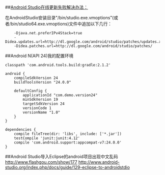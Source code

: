##[Android Studio在线更新失败解决办法：](http://blog.csdn.net/gao_chun/article/details/45667645)

在AndroidStudio安装目录"/bin/studio.exe.vmoptions"(或者/bin/studio64.exe.vmoptions)文件中追加以下几行：
```
    -Djava.net.preferIPv4Stack=true  
    -Didea.updates.url=http://dl.google.com/android/studio/patches/updates.xml  
    -Didea.patches.url=http://dl.google.com/android/studio/patches/  
```



##Android N(API 24)我的配置环境

```
classpath 'com.android.tools.build:gradle:2.1.2'

android {
    compileSdkVersion 24
    buildToolsVersion "24.0.0"

    defaultConfig {
        applicationId "com.demo.version24"
        minSdkVersion 19
        targetSdkVersion 24
        versionCode 1
        versionName "1.0"
    }
}

dependencies {
    compile fileTree(dir: 'libs', include: ['*.jar'])
    testCompile 'junit:junit:4.12'
    compile 'com.android.support:appcompat-v7:24.0.0'
}
```




##Android Studio导入Eclipse的android项目出现中文乱码 
http://www.flashgou.com/show/177 
http://www.android-studio.org/index.php/docs/guide/129-eclipse-to-androidstdio 
